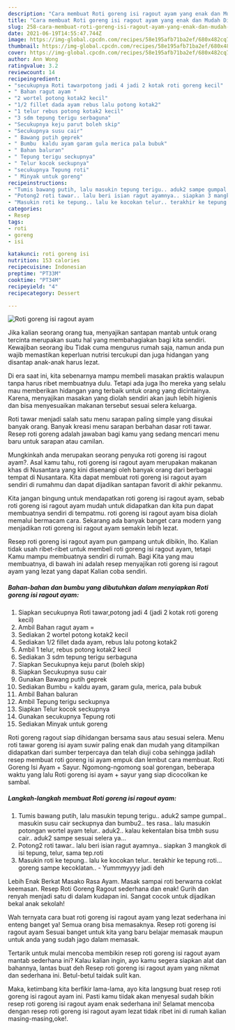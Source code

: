 ```yaml
---
description: "Cara membuat Roti goreng isi ragout ayam yang enak dan Mudah Dibuat"
title: "Cara membuat Roti goreng isi ragout ayam yang enak dan Mudah Dibuat"
slug: 258-cara-membuat-roti-goreng-isi-ragout-ayam-yang-enak-dan-mudah-dibuat
date: 2021-06-19T14:55:47.744Z
image: https://img-global.cpcdn.com/recipes/58e195afb71ba2ef/680x482cq70/roti-goreng-isi-ragout-ayam-foto-resep-utama.jpg
thumbnail: https://img-global.cpcdn.com/recipes/58e195afb71ba2ef/680x482cq70/roti-goreng-isi-ragout-ayam-foto-resep-utama.jpg
cover: https://img-global.cpcdn.com/recipes/58e195afb71ba2ef/680x482cq70/roti-goreng-isi-ragout-ayam-foto-resep-utama.jpg
author: Ann Wong
ratingvalue: 3.2
reviewcount: 14
recipeingredient:
- "secukupnya Roti tawarpotong jadi 4 jadi 2 kotak roti goreng kecil"
- " Bahan ragut ayam "
- "2 wortel potong kotak2 kecil"
- "1/2 fillet dada ayam rebus lalu potong kotak2"
- "1 telur rebus potong kotak2 kecil"
- "3 sdm tepung terigu serbaguna"
- "Secukupnya keju parut boleh skip"
- "Secukupnya susu cair"
- " Bawang putih geprek"
- " Bumbu  kaldu ayam garam gula merica pala bubuk"
- " Bahan baluran"
- " Tepung terigu seckupnya"
- " Telur kocok seckupnya"
- "secukupnya Tepung roti"
- " Minyak untuk goreng"
recipeinstructions:
- "Tumis bawang putih, lalu masukin tepung terigu.. aduk2 sampe gumpal.. masukin susu cair seckupnya dan bumbu2.. tes rasa.. lalu masukin potongan wortel ayam telur.. aduk2.. kalau kekentalan bisa tmbh susu cair.. aduk2 sampe sesuai selera ya..."
- "Potong2 roti tawar.. lalu beri isian ragut ayamnya.. siapkan 3 mangkok di isi tepung, telur, sama tep.roti"
- "Masukin roti ke tepung.. lalu ke kocokan telur.. terakhir ke tepung roti... goreng sampe kecoklatan.. Yummmyyyy jadi deh"
categories:
- Resep
tags:
- roti
- goreng
- isi

katakunci: roti goreng isi 
nutrition: 153 calories
recipecuisine: Indonesian
preptime: "PT33M"
cooktime: "PT34M"
recipeyield: "4"
recipecategory: Dessert

---
```



![Roti goreng isi ragout ayam](https://img-global.cpcdn.com/recipes/58e195afb71ba2ef/680x482cq70/roti-goreng-isi-ragout-ayam-foto-resep-utama.jpg)

Jika kalian seorang orang tua, menyajikan santapan mantab untuk orang tercinta merupakan suatu hal yang membahagiakan bagi kita sendiri. Kewajiban seorang ibu Tidak cuma mengurus rumah saja, namun anda pun wajib memastikan keperluan nutrisi tercukupi dan juga hidangan yang disantap anak-anak harus lezat.

Di era  saat ini, kita sebenarnya mampu membeli masakan praktis walaupun tanpa harus ribet membuatnya dulu. Tetapi ada juga lho mereka yang selalu mau memberikan hidangan yang terbaik untuk orang yang dicintainya. Karena, menyajikan masakan yang diolah sendiri akan jauh lebih higienis dan bisa menyesuaikan makanan tersebut sesuai selera keluarga. 

Roti tawar menjadi salah satu menu sarapan paling simple yang disukai banyak orang. Banyak kreasi menu sarapan berbahan dasar roti tawar. Resep roti goreng adalah jawaban bagi kamu yang sedang mencari menu baru untuk sarapan atau camilan.

Mungkinkah anda merupakan seorang penyuka roti goreng isi ragout ayam?. Asal kamu tahu, roti goreng isi ragout ayam merupakan makanan khas di Nusantara yang kini disenangi oleh banyak orang dari berbagai tempat di Nusantara. Kita dapat membuat roti goreng isi ragout ayam sendiri di rumahmu dan dapat dijadikan santapan favorit di akhir pekanmu.

Kita jangan bingung untuk mendapatkan roti goreng isi ragout ayam, sebab roti goreng isi ragout ayam mudah untuk didapatkan dan kita pun dapat membuatnya sendiri di tempatmu. roti goreng isi ragout ayam bisa diolah memalui bermacam cara. Sekarang ada banyak banget cara modern yang menjadikan roti goreng isi ragout ayam semakin lebih lezat.

Resep roti goreng isi ragout ayam pun gampang untuk dibikin, lho. Kalian tidak usah ribet-ribet untuk membeli roti goreng isi ragout ayam, tetapi Kamu mampu membuatnya sendiri di rumah. Bagi Kita yang mau membuatnya, di bawah ini adalah resep menyajikan roti goreng isi ragout ayam yang lezat yang dapat Kalian coba sendiri.

<!--inarticleads1-->

##### Bahan-bahan dan bumbu yang dibutuhkan dalam menyiapkan Roti goreng isi ragout ayam:

1. Siapkan secukupnya Roti tawar,potong jadi 4 (jadi 2 kotak roti goreng kecil)
1. Ambil  Bahan ragut ayam =
1. Sediakan 2 wortel potong kotak2 kecil
1. Sediakan 1/2 fillet dada ayam, rebus lalu potong kotak2
1. Ambil 1 telur, rebus potong kotak2 kecil
1. Sediakan 3 sdm tepung terigu serbaguna
1. Siapkan Secukupnya keju parut (boleh skip)
1. Siapkan Secukupnya susu cair
1. Gunakan  Bawang putih geprek
1. Sediakan  Bumbu = kaldu ayam, garam gula, merica, pala bubuk
1. Ambil  Bahan baluran
1. Ambil  Tepung terigu seckupnya
1. Siapkan  Telur kocok seckupnya
1. Gunakan secukupnya Tepung roti
1. Sediakan  Minyak untuk goreng


Roti goreng ragout siap dihidangan bersama saus atau sesuai selera. Menu roti tawar goreng isi ayam suwir paling enak dan mudah yang ditampilkan didapatkan dari sumber terpercaya dan telah diuji coba sehingga jadilah resep membuat roti goreng isi ayam empuk dan lembut cara membuat. Roti Goreng Isi Ayam + Sayur. Ngomong-ngomong soal gorengan, beberapa waktu yang lalu Roti goreng isi ayam + sayur yang siap dicocolkan ke sambal. 

<!--inarticleads2-->

##### Langkah-langkah membuat Roti goreng isi ragout ayam:

1. Tumis bawang putih, lalu masukin tepung terigu.. aduk2 sampe gumpal.. masukin susu cair seckupnya dan bumbu2.. tes rasa.. lalu masukin potongan wortel ayam telur.. aduk2.. kalau kekentalan bisa tmbh susu cair.. aduk2 sampe sesuai selera ya...
1. Potong2 roti tawar.. lalu beri isian ragut ayamnya.. siapkan 3 mangkok di isi tepung, telur, sama tep.roti
1. Masukin roti ke tepung.. lalu ke kocokan telur.. terakhir ke tepung roti... goreng sampe kecoklatan.. - Yummmyyyy jadi deh


Lebih Enak Berkat Masako Rasa Ayam. Masak sampai roti berwarna coklat keemasan. Resep Roti Goreng Ragout sederhana dan enak! Gurih dan renyah menjadi satu di dalam kudapan ini. Sangat cocok untuk dijadikan bekal anak sekolah! 

Wah ternyata cara buat roti goreng isi ragout ayam yang lezat sederhana ini enteng banget ya! Semua orang bisa memasaknya. Resep roti goreng isi ragout ayam Sesuai banget untuk kita yang baru belajar memasak maupun untuk anda yang sudah jago dalam memasak.

Tertarik untuk mulai mencoba membikin resep roti goreng isi ragout ayam mantab sederhana ini? Kalau kalian ingin, ayo kamu segera siapkan alat dan bahannya, lantas buat deh Resep roti goreng isi ragout ayam yang nikmat dan sederhana ini. Betul-betul taidak sulit kan. 

Maka, ketimbang kita berfikir lama-lama, ayo kita langsung buat resep roti goreng isi ragout ayam ini. Pasti kamu tiidak akan menyesal sudah bikin resep roti goreng isi ragout ayam enak sederhana ini! Selamat mencoba dengan resep roti goreng isi ragout ayam lezat tidak ribet ini di rumah kalian masing-masing,oke!.

